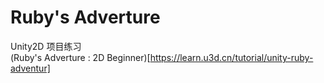 # Ruby's Adverture

Unity2D 项目练习  
(Ruby's Adverture : 2D Beginner)[https://learn.u3d.cn/tutorial/unity-ruby-adventur]

